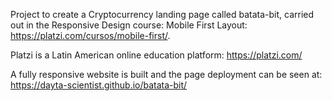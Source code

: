 Project to create a Cryptocurrency landing page called batata-bit, carried out in the Responsive Design course: Mobile First Layout: https://platzi.com/cursos/mobile-first/. 

Platzi is a Latin American online education platform: https://platzi.com/

A fully responsive website is built and the page deployment can be seen at: https://dayta-scientist.github.io/batata-bit/
